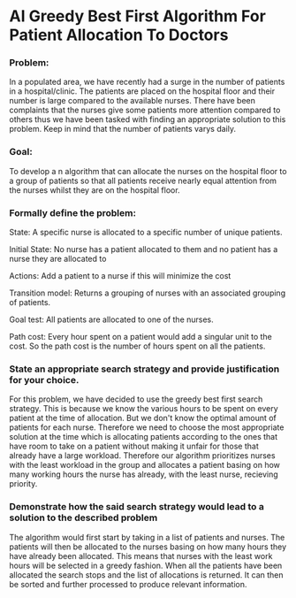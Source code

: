 # AI Greedy Best First Algorithm For Patient Allocation To Doctors

### Problem:

In a populated area, we have recently had a surge in the number of patients in a hospital/clinic. The patients are placed on the hospital floor and their number is large compared to the available nurses. There have been complaints that the nurses give some patients more attention compared to others thus we have been tasked with finding an appropriate solution to this problem. Keep in mind that the number of patients varys daily.
	
### Goal:

To develop a n algorithm that can allocate the nurses on the hospital floor to a group of patients so that all patients receive nearly equal attention from the nurses whilst they are on the hospital floor.
		
### Formally define the problem:

State: A specific nurse is allocated to a specific number of unique patients.
		
Initial State: No nurse has a patient allocated to them and no patient has a nurse they are allocated to
		
Actions: Add a patient to a nurse if this will minimize the cost 
		
Transition model: Returns a grouping of nurses with an associated grouping of patients.
		
Goal test: All patients are allocated to one of the nurses.
		
Path cost: Every hour spent on a patient would add a singular unit to the cost. So the path cost is the number of hours spent on all the patients.

		
### State an appropriate search strategy and provide justification for your choice.

For this problem, we have decided to use the greedy best first search strategy. This is because we know the various hours to be spent on every patient at the time of allocation. But we don't know the optimal amount of patients for each nurse. Therefore we need to choose the most appropriate solution at the time which is allocating patients according to the ones that have room to take on a patient without making it unfair for those that already have a large workload. Therefore our algorithm prioritizes nurses with the least workload in the group and allocates a patient basing on how many working hours the nurse has already, with the least nurse, recieving priority.


		
### Demonstrate how the said search strategy would lead to a solution to the described problem

The algorithm would first start by taking in a list of patients and nurses. The patients will then be allocated to the nurses basing on how many hours they have already been allocated. This means that nurses with the least work hours will be selected in a greedy fashion. When all the patients have been allocated the search stops and the list of allocations is returned. It can then be sorted and further processed to produce relevant information.
